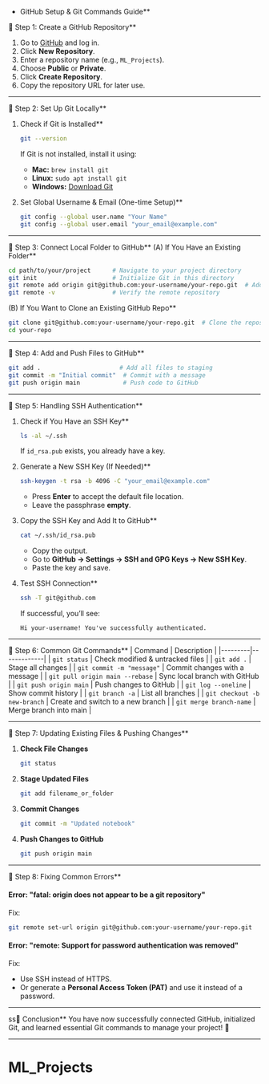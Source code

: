 
 - GitHub Setup & Git Commands Guide**  

🔹 Step 1: Create a GitHub Repository**
1. Go to [GitHub](https://github.com/) and log in.
2. Click **New Repository**.
3. Enter a repository name (e.g., `ML_Projects`).
4. Choose **Public** or **Private**.
5. Click **Create Repository**.
6. Copy the repository URL for later use.

---

🔹 Step 2: Set Up Git Locally**
1. Check if Git is Installed**  
   ```bash
   git --version
   ```
   If Git is not installed, install it using:  
   - **Mac:** `brew install git`
   - **Linux:** `sudo apt install git`
   - **Windows:** [Download Git](https://git-scm.com/downloads)

2. Set Global Username & Email (One-time Setup)**
   ```bash
   git config --global user.name "Your Name"
   git config --global user.email "your_email@example.com"
   ```

---

 🔹 Step 3: Connect Local Folder to GitHub**
(A) If You Have an Existing Folder**
```bash
cd path/to/your/project      # Navigate to your project directory
git init                     # Initialize Git in this directory
git remote add origin git@github.com:your-username/your-repo.git  # Add GitHub repo (for SSH)
git remote -v                # Verify the remote repository
```
(B) If You Want to Clone an Existing GitHub Repo**
```bash
git clone git@github.com:your-username/your-repo.git  # Clone the repository (SSH)
cd your-repo
```

---

🔹 Step 4: Add and Push Files to GitHub**
```bash
git add .                      # Add all files to staging
git commit -m "Initial commit"  # Commit with a message
git push origin main            # Push code to GitHub
```

---

🔹 Step 5: Handling SSH Authentication**
1. Check if You Have an SSH Key**
   ```bash
   ls -al ~/.ssh
   ```
   If `id_rsa.pub` exists, you already have a key.

2. Generate a New SSH Key (If Needed)**
   ```bash
   ssh-keygen -t rsa -b 4096 -C "your_email@example.com"
   ```
   - Press **Enter** to accept the default file location.
   - Leave the passphrase **empty**.

3. Copy the SSH Key and Add It to GitHub**
   ```bash
   cat ~/.ssh/id_rsa.pub
   ```
   - Copy the output.
   - Go to **GitHub → Settings → SSH and GPG Keys → New SSH Key**.
   - Paste the key and save.

4. Test SSH Connection**
   ```bash
   ssh -T git@github.com
   ```
   If successful, you’ll see:
   ```
   Hi your-username! You've successfully authenticated.
   ```

---

🔹 Step 6: Common Git Commands**
| Command | Description |
|---------|-------------|
| `git status` | Check modified & untracked files |
| `git add .` | Stage all changes |
| `git commit -m "message"` | Commit changes with a message |
| `git pull origin main --rebase` | Sync local branch with GitHub |
| `git push origin main` | Push changes to GitHub |
| `git log --oneline` | Show commit history |
| `git branch -a` | List all branches |
| `git checkout -b new-branch` | Create and switch to a new branch |
| `git merge branch-name` | Merge branch into main |

---

🔹 Step 7: Updating Existing Files & Pushing Changes**
1. **Check File Changes**
   ```bash
   git status
   ```
2. **Stage Updated Files**
   ```bash
   git add filename_or_folder
   ```
3. **Commit Changes**
   ```bash
   git commit -m "Updated notebook"
   ```
4. **Push Changes to GitHub**
   ```bash
   git push origin main
   ```

---

🔹 Step 8: Fixing Common Errors**
#### **Error: "fatal: origin does not appear to be a git repository"**
Fix:
```bash
git remote set-url origin git@github.com:your-username/your-repo.git
```

#### **Error: "remote: Support for password authentication was removed"**
Fix:
- Use SSH instead of HTTPS.
- Or generate a **Personal Access Token (PAT)** and use it instead of a password.

---

ss🔹 Conclusion**
You have now successfully connected GitHub, initialized Git, and learned essential Git commands to manage your project! 🚀

---
# ML_Projects
